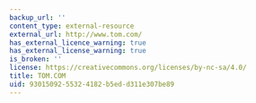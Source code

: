 ```yaml
---
backup_url: ''
content_type: external-resource
external_url: http://www.tom.com/
has_external_licence_warning: true
has_external_license_warning: true
is_broken: ''
license: https://creativecommons.org/licenses/by-nc-sa/4.0/
title: TOM.COM
uid: 93015092-5532-4182-b5ed-d311e307be89
---
```

